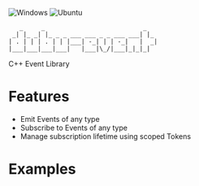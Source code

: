 ![Windows](https://github.com/Husenap/cmake-project-template/workflows/Windows/badge.svg)
![Ubuntu](https://github.com/Husenap/cmake-project-template/workflows/Ubuntu/badge.svg)

```
   _     _                           _   
 _| |_ _| |_ _ _ ___ ___ _ _ ___ ___| |_ 
| . | | | . | | |___| -_| | | -_|   |  _|
|___|___|___|___|   |___|\_/|___|_|_|_|  
```

C++ Event Library

# Features

* Emit Events of any type
* Subscribe to Events of any type
* Manage subscription lifetime using scoped Tokens

# Examples

